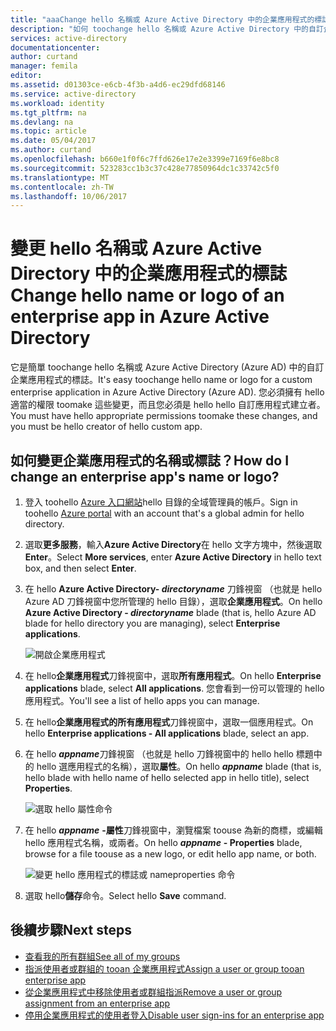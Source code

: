 ```yaml
---
title: "aaaChange hello 名稱或 Azure Active Directory 中的企業應用程式的標誌 |Microsoft 文件"
description: "如何 toochange hello 名稱或 Azure Active Directory 中的自訂企業應用程式的標誌"
services: active-directory
documentationcenter: 
author: curtand
manager: femila
editor: 
ms.assetid: d01303ce-e6cb-4f3b-a4d6-ec29dfd68146
ms.service: active-directory
ms.workload: identity
ms.tgt_pltfrm: na
ms.devlang: na
ms.topic: article
ms.date: 05/04/2017
ms.author: curtand
ms.openlocfilehash: b660e1f0f6c7ffd626e17e2e3399e7169f6e8bc8
ms.sourcegitcommit: 523283cc1b3c37c428e77850964dc1c33742c5f0
ms.translationtype: MT
ms.contentlocale: zh-TW
ms.lasthandoff: 10/06/2017
---
```

# <a name="change-hello-name-or-logo-of-an-enterprise-app-in-azure-active-directory"></a><span data-ttu-id="0b76a-103">變更 hello 名稱或 Azure Active Directory 中的企業應用程式的標誌</span><span class="sxs-lookup"><span data-stu-id="0b76a-103">Change hello name or logo of an enterprise app in Azure Active Directory</span></span>
<span data-ttu-id="0b76a-104">它是簡單 toochange hello 名稱或 Azure Active Directory (Azure AD) 中的自訂企業應用程式的標誌。</span><span class="sxs-lookup"><span data-stu-id="0b76a-104">It's easy toochange hello name or logo for a custom enterprise application in Azure Active Directory (Azure AD).</span></span> <span data-ttu-id="0b76a-105">您必須擁有 hello 適當的權限 toomake 這些變更，而且您必須是 hello hello 自訂應用程式建立者。</span><span class="sxs-lookup"><span data-stu-id="0b76a-105">You must have hello appropriate permissions toomake these changes, and you must be hello creator of hello custom app.</span></span>

## <a name="how-do-i-change-an-enterprise-apps-name-or-logo"></a><span data-ttu-id="0b76a-106">如何變更企業應用程式的名稱或標誌？</span><span class="sxs-lookup"><span data-stu-id="0b76a-106">How do I change an enterprise app's name or logo?</span></span>
1. <span data-ttu-id="0b76a-107">登入 toohello [Azure 入口網站](https://portal.azure.com)hello 目錄的全域管理員的帳戶。</span><span class="sxs-lookup"><span data-stu-id="0b76a-107">Sign in toohello [Azure portal](https://portal.azure.com) with an account that's a global admin for hello directory.</span></span>
2. <span data-ttu-id="0b76a-108">選取**更多服務**，輸入**Azure Active Directory**在 hello 文字方塊中，然後選取  **Enter**。</span><span class="sxs-lookup"><span data-stu-id="0b76a-108">Select **More services**, enter **Azure Active Directory** in hello text box, and then select **Enter**.</span></span>
3. <span data-ttu-id="0b76a-109">在 hello **Azure Active Directory- *directoryname*** 刀鋒視窗 （也就是 hello Azure AD 刀鋒視窗中您所管理的 hello 目錄），選取**企業應用程式**。</span><span class="sxs-lookup"><span data-stu-id="0b76a-109">On hello **Azure Active Directory - *directoryname*** blade (that is, hello Azure AD blade for hello directory you are managing), select **Enterprise applications**.</span></span>

    ![開啟企業應用程式](./media/active-directory-coreapps-change-app-logo-azure-portal/open-enterprise-apps.png)
4. <span data-ttu-id="0b76a-111">在 hello**企業應用程式**刀鋒視窗中，選取**所有應用程式**。</span><span class="sxs-lookup"><span data-stu-id="0b76a-111">On hello **Enterprise applications** blade, select **All applications**.</span></span> <span data-ttu-id="0b76a-112">您會看到一份可以管理的 hello 應用程式。</span><span class="sxs-lookup"><span data-stu-id="0b76a-112">You'll see a list of hello apps you can manage.</span></span>
5. <span data-ttu-id="0b76a-113">在 hello**企業應用程式的所有應用程式**刀鋒視窗中，選取一個應用程式。</span><span class="sxs-lookup"><span data-stu-id="0b76a-113">On hello **Enterprise applications - All applications** blade, select an app.</span></span>
6. <span data-ttu-id="0b76a-114">在 hello ***appname***刀鋒視窗 （也就是 hello 刀鋒視窗中的 hello hello 標題中的 hello 選應用程式的名稱），選取**屬性**。</span><span class="sxs-lookup"><span data-stu-id="0b76a-114">On hello ***appname*** blade (that is, hello blade with hello name of hello selected app in hello title), select **Properties**.</span></span>

    ![選取 hello 屬性命令](./media/active-directory-coreapps-change-app-logo-azure-portal/select-app.png)
7. <span data-ttu-id="0b76a-116">在 hello ***appname*** **-屬性**刀鋒視窗中，瀏覽檔案 toouse 為新的商標，或編輯 hello 應用程式名稱，或兩者。</span><span class="sxs-lookup"><span data-stu-id="0b76a-116">On hello ***appname*** **- Properties** blade, browse for a file toouse as a new logo, or edit hello app name, or both.</span></span>

    ![變更 hello 應用程式的標誌或 nameproperties 命令](./media/active-directory-coreapps-change-app-logo-azure-portal/change-logo.png)
8. <span data-ttu-id="0b76a-118">選取 hello**儲存**命令。</span><span class="sxs-lookup"><span data-stu-id="0b76a-118">Select hello **Save** command.</span></span>

## <a name="next-steps"></a><span data-ttu-id="0b76a-119">後續步驟</span><span class="sxs-lookup"><span data-stu-id="0b76a-119">Next steps</span></span>
* [<span data-ttu-id="0b76a-120">查看我的所有群組</span><span class="sxs-lookup"><span data-stu-id="0b76a-120">See all of my groups</span></span>](active-directory-groups-view-azure-portal.md)
* [<span data-ttu-id="0b76a-121">指派使用者或群組的 tooan 企業應用程式</span><span class="sxs-lookup"><span data-stu-id="0b76a-121">Assign a user or group tooan enterprise app</span></span>](active-directory-coreapps-assign-user-azure-portal.md)
* [<span data-ttu-id="0b76a-122">從企業應用程式中移除使用者或群組指派</span><span class="sxs-lookup"><span data-stu-id="0b76a-122">Remove a user or group assignment from an enterprise app</span></span>](active-directory-coreapps-remove-assignment-azure-portal.md)
* [<span data-ttu-id="0b76a-123">停用企業應用程式的使用者登入</span><span class="sxs-lookup"><span data-stu-id="0b76a-123">Disable user sign-ins for an enterprise app</span></span>](active-directory-coreapps-disable-app-azure-portal.md)
